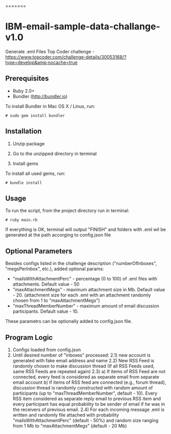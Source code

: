
=======
# IBM-email-sample-data-challange-v1.0

Generate .eml Files
Top Coder challenge - https://www.topcoder.com/challenge-details/30053168/?type=develop&amp;nocache=true

Prerequisites
-----

- Ruby 2.0+
- Bundler (http://bundler.io)

To install Bundler in Mac OS X / Linux, run:
 
    # sudo gem install bundler


Installation
------------

1) Unzip package

2) Go to the unzipped directory in terminal

3) Install gems

To install all used gems, run:

    # bundle install

Usage
-----

To run the script, from the project directory run in terminal:

    # ruby main.rb

If everything is OK, terminal will output "FINISH" and 
folders with .eml wil be generated at the path accorging to config.json file

Optional Parameters
-------------------

Besides configs listed in the challenge description ("numberOfInboxes", "megsPerInbox", etc.), added optional params:
 - "mailsWithAttachmentPerc" - percentage (0 to 100) of .eml files with attachments. Default value - 50
 - "maxAttachmentMegs" - maximum attachment size in Mb. Default value - 20. (attachment size for each .eml with an attachment randomly chosen from 1 to "maxAttachmentMegs")
 - "maxThreadMemberNumber" - maximum amount of email discussion participants. Default value - 10.

These parametrs can be optionally added to config.json file.


Program Logic
-------------

1) Configs loaded  from config.json
2) Until desired number of "inboxes" processed:
  2.1) new account is generated with fake email address and name
  2.2) New RSS Feed is randomly chosen to make discussion thread (If all RSS Feeds used, same RSS Feeds are repeated again)
  2.3)
    a) If items of RSS Feed are not connected, every feed is considered as separate email from separate email account
    b) If items of RSS feed are connected (e.g., forum thread), discussion thread is randomly constructed with random amount of participants (up to "maxThreadMemberNumber", default - 10). Every RSS item considered as separate reply email to previous RSS item and every participant has equal probability to be sender of email if he was in the receivers of previous email. 
  2.4) For each incoming message .eml is written and randomly file attached with probability "mailsWithAttachmentPerc" (default - 50%) and random size ranging from 1 Mb to "maxAttachmentMegs" (default - 20 Mb)



